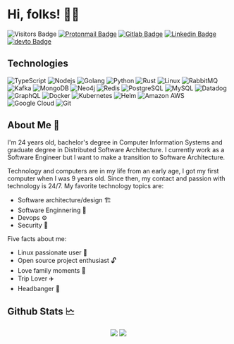 # Hi, folks! 👋🏽

![Visitors Badge](https://visitor-badge.glitch.me/badge?page_id=rellyson.rellyson)
[![Protonmail Badge](https://img.shields.io/static/v1?message=rellyson@proton.me&logo=protonmail&labelColor=616191&color=616191&logoColor=white&label=%20)](mailto:rellyson@proton.me)
[![Gitlab Badge](https://img.shields.io/static/v1?message=rellyson&logo=gitlab&labelColor=FF5214&color=FF5214&logoColor=white&label=%20)](https://gitlab.com/rellyson)
[![Linkedin Badge](https://img.shields.io/static/v1?message=rellysonsilva&logo=linkedin&labelColor=1182c3&color=1182c3&logoColor=white&label=%20)](https://www.linkedin.com/in/rellysonsilva/)
[![devto Badge](https://img.shields.io/static/v1?message=rellyson&logo=dev.to&labelColor=0f0f0f&color=0f0f0f&logoColor=white&label=%20)](https://dev.to.com/rellyson)

## Technologies
![TypeScript](https://img.shields.io/badge/-TypeScript-1c1c1c?style=flat-square&logo=typescript)
![Nodejs](https://img.shields.io/badge/-Nodejs-1c1c1c?style=flat-square&logo=Node.js)
![Golang](https://img.shields.io/badge/-Golang-007ACC?style=flat-square&logo=go)
![Python](https://img.shields.io/badge/-Python-1c1c1c?style=flat-square&logo=Python)
![Rust](https://img.shields.io/badge/-Rust-663518?style=flat-square&logo=rust)
![Linux](https://img.shields.io/badge/-Linux-black?style=flat-square&logo=linux)
![RabbitMQ](https://img.shields.io/badge/-Rabbitmq-9e4b1b?style=flat-square&logo=rabbitmq)
![Kafka](https://img.shields.io/badge/-Apache%20Kafka-1c1c1c?style=flat-square&logo=apache-kafka)
![MongoDB](https://img.shields.io/badge/-MongoDB-1c1c1c?style=flat-square&logo=mongodb)
![Neo4j](https://img.shields.io/badge/-Neo4j-29385c?style=flat-square&logo=neo4j)
![Redis](https://img.shields.io/badge/-Redis-1c1c1c?style=flat-square&logo=Redis)
![PostgreSQL](https://img.shields.io/badge/-PostgreSQL-294d5c?style=flat-square&logo=postgresql)
![MySQL](https://img.shields.io/badge/-MySQL-1c1c1c?style=flat-square&logo=mysql)
![Datadog](https://img.shields.io/badge/-Datadog-49295c?style=flat-square&logo=datadog)
![GraphQL](https://img.shields.io/badge/-GraphQL-E10098?style=flat-square&logo=graphql)
![Docker](https://img.shields.io/badge/-Docker-1c1c1c?style=flat-square&logo=docker)
![Kubernetes](https://img.shields.io/badge/-Kubernetes-1c1c1c?style=flat-square&logo=kubernetes)
![Helm](https://img.shields.io/badge/-Helm-blue?style=flat-square&logo=helm)
![Amazon AWS](https://img.shields.io/badge/Amazon%20AWS-232F3E?style=flat-square&logo=amazon-aws)
![Google Cloud](https://img.shields.io/badge/Google%20Cloud-black?style=flat-square&logo=google-cloud)
![Git](https://img.shields.io/badge/-Git-orange?style=flat-square&logo=git)

## About Me 🤔

I'm 24 years old, bachelor's degree in Computer Information Systems and graduate degree in Distributed Software Architecture. I currently work as a Software Engineer but I want to make a transition to Software Architecture.

Technology and computers are in my life from an early age, I got my first computer when I was 9 years old. Since then, my contact and passion with technology is 24/7.
My favorite technology topics are:
- Software architecture/design 🏗️
- Software Enginnering 📜
- Devops ⚙️
- Security 🔐

Five facts about me:
- Linux passionate user 🐧
- Open source project enthusiast 🔓
- Love family moments 🥰
- Trip Lover ✈️
- Headbanger 🤘

## Github Stats 🗠
<div align="center" width="100%">
  <img align="center" src="https://github-readme-stats.vercel.app/api/top-langs/?username=rellyson&hide=scss,css,html,tex&title_color=ffffff&text_color=c9cacc&icon_color=2bbc8a&bg_color=1d1f21&langs_count=5" />
  <img align="center" src="https://github-readme-stats.vercel.app/api?username=rellyson&show_icons=true&line_height=40&count_private=true&title_color=ffffff&text_color=c9cacc&icon_color=2bbc8a&bg_color=1d1f21" />
</div>
